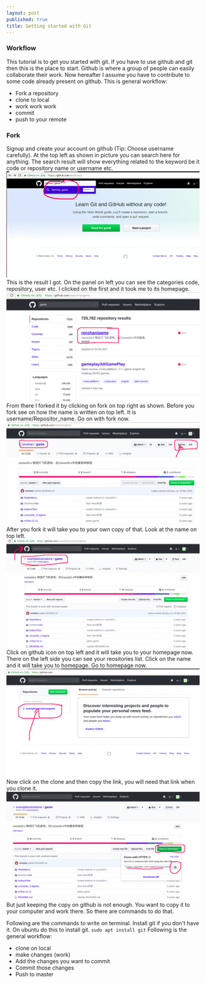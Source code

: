 ```yaml
---
layout: post
published: true
title: Getting started with Git
---
```


### Workflow
This tutorial is to get you started with git. If you have to use github and git then this is the place to start. Github is where a group of people can easily collaborate their work. Now hereafter I assume you have to contribute to some code already present on github. This is general workflow:
<ul><li>Fork a repository</li><li>clone to local</li><li>work work work</li><li>commit</li><li>push to your remote</li></ul>

### Fork
Signup and create your account on github (Tip: Choose username carefully).
At the top left as shown in picture you can search here for anything. The search result will show everything related to the keyword be it code or repository name or username etc.</br>
![1](/img/1.gif)</br>
This is the result I got. On the panel on left you can see the categories code, repository, user etc. I clicked on the first and it took me to its homepage. </br>![1](/img/2.gif)</br>From there I forked it by clicking on fork on top right as shown. Before you fork see on how the name is written on top left. It is username/Repositor_name. Go on with fork now.</br>![1](/img/3.gif)</br>After you fork it will take you to your own copy of that. Look at the name on top left. </br>![1](/img/4.gif)</br> Click on github icon on top left and it will take you to your homepage now. There on the left side you can see your reositories list. Click on the name and it will take you to homepage. Go to homepage now.</br>![1](/img/5.gif)</br> Now click on the clone and then copy the link, you will need that link when you clone it.</br>![1](/img/6.gif)</br>
 But just keeping the copy on github is not enough. You want to copy it to your computer and work there. So there are commands to do that.
 
 Following are the commands to write on terminal. Install git if you don't have it. On ubuntu do this to install git.
 `sudo apt install git`
 Following is the general workflow:
 <ul><li>clone on local</li><li>make changes (work)</li><li>Add the changes you want to commit</li><li>Commit those changes</li><li>Push to master</li></ul>
 

